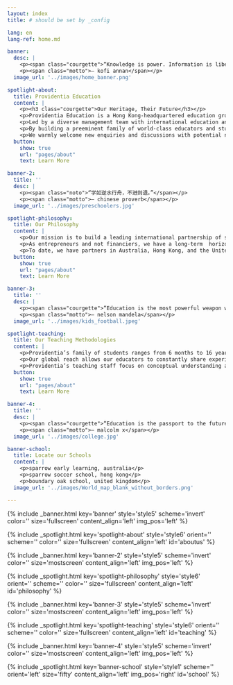 ```yaml
---
layout: index
title: # should be set by _config

lang: en
lang-ref: home.md

banner:
  desc: |
    <p><span class="courgette">“Knowledge is power. Information is liberating.<br>Education is the premise of progress, in every society, in every family.”</span></p>
    <p><span class="motto">— kofi annan</span></p>
  image_url: '../images/home_banner.png'

spotlight-about:
  title: Providentia Education
  content: |
    <p><h3 class="courgette">Our Heritage, Their Future</h3></p>
    <p>Providentia Education is a Hong Kong-headquartered education group focused on curating and bringing the best of international learning opportunities to families around the world.</p>
    <p>Led by a diverse management team with international education and investment expertise, Providentia partners with leading educators and invests in schools.</p>
    <p>By building a preeminent family of world-class educators and students, Providentia promotes the boundless exchange of ideas and inspiration within our network of schools.</p>
    <p>We warmly welcome new enquiries and discussions with potential new partners.  Please scroll down to discover more about our education and investment philosophy and contact details.</p>
  button:
    show: true
    url: "pages/about"
    text: Learn More

banner-2:
  title: ''
  desc: |
    <p><span class="noto">“学如逆水行舟，不进则退。”</span></p>
    <p><span class="motto">— chinese proverb</span></p>
  image_url: '../images/preschoolers.jpg'

spotlight-philosophy:
  title: Our Philosophy
  content: |
    <p>Our mission is to build a leading international partnership of schools and educators.</p>
    <p>As entrepreneurs and not financiers, we have a long-term  horizon and have been patiently seeking the best and most reputable partners in our global search. </p>
    <p>To date, we have partners in Australia, Hong Kong, and the United Kingdom.</p>
  button:
    show: true
    url: "pages/about"
    text: Learn More

banner-3:
  title: ''
  desc: |
    <p><span class="courgette">“Education is the most powerful weapon which you can use to change the world.”</span></p>
    <p><span class="motto">— nelson mandela</span></p>
  image_url: '../images/kids_football.jpeg'

spotlight-teaching:
  title: Our Teaching Methodologies
  content: |
    <p>Providentia’s family of students ranges from 6 months to 16 years old. In order to cater to such a diverse and large group of students, our educators employ the most proven systems for teaching, including the Reggio Emilia approach for our younger students in Australia.</p> 
    <p>Our global reach allows our educators to constantly share experiences and approaches on how to deal with issues.</p>
    <p>Providentia’s teaching staff focus on conceptual understanding and ensure pupils take pride in the quality of their work.</p>
  button:
    show: true
    url: "pages/about"
    text: Learn More

banner-4:
  title: ''
  desc: |
    <p><span class="courgette">“Education is the passport to the future,<br>for tomorrow belongs to those who prepare for it today.”</span></p>
    <p><span class="motto">— malcolm x</span></p>
  image_url: '../images/college.jpg'

banner-school:
  title: Locate our Schools
  content: |
    <p>sparrow early learning, australia</p>
    <p>sparrow soccer school, hong kong</p>
    <p>boundary oak school, united kingdom</p>
  image_url: '../images/World_map_blank_without_borders.png'

---
```

<!-- Welcome Banner -->
{% include _banner.html key='banner' style='style5' scheme='invert' color='' size='fullscreen' content_align='left' img_pos='left' %}

<!-- About Us -->
{% include _spotlight.html key='spotlight-about' style='style6' orient='' scheme='' color='' size='fullscreen' content_align='left' id='aboutus' %}

<!-- Banner 2 -->
{% include _banner.html key='banner-2' style='style5' scheme='invert' color='' size='mostscreen' content_align='left' img_pos='left' %}

<!-- Our Philosophy -->
{% include _spotlight.html key='spotlight-philosophy' style='style6' orient='' scheme='' color='' size='fullscreen' content_align='left' id='philosophy' %}

<!-- Banner 3 -->
{% include _banner.html key='banner-3' style='style5' scheme='invert' color='' size='mostscreen' content_align='left' img_pos='left' %}

<!-- Our Teaching Philosophy -->
{% include _spotlight.html key='spotlight-teaching' style='style6' orient='' scheme='' color='' size='fullscreen' content_align='left' id='teaching' %}

<!-- Banner 4 -->
{% include _banner.html key='banner-4' style='style5' scheme='invert' color='' size='mostscreen' content_align='left' img_pos='left' %}

<!-- Global school -->
{% include _spotlight.html key='banner-school' style='style1' scheme='' orient='left' size='fifty' content_align='left' img_pos='right' id='school' %}

